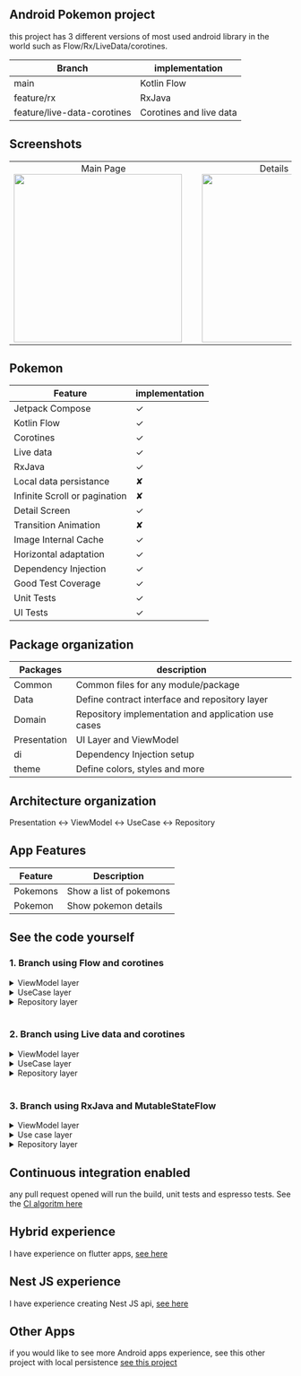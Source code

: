 <!DOCTYPE html>
<html lang="en">
<head>
  <meta charset="UTF-8">
  <meta name="viewport" content="width=device-width, initial-scale=1.0">
</head>
<body>

## Android Pokemon project

this project has 3 different versions of most used android library in the world such as Flow/Rx/LiveData/corotines.


| Branch                       | implementation
|-------------------------------|------------------------------
| main               | Kotlin Flow
| feature/rx               | RxJava
| feature/live-data-corotines               | Corotines and live data

## Screenshots

<table>
  <tr>
    <td align="center">
      Main Page
      <br>
      <img src="https://github.com/user-attachments/assets/e25634a6-e317-4ab7-8b15-e5084aba3eff" height="300" style="margin-right: 20px;" />
    </td>
    <td align="center">
      Details Page
      <br>
      <img src="https://github.com/user-attachments/assets/d90805af-676a-4925-bbea-3fd89ac8b932" height="300" />
    </td>
  </tr>
</table>

## Pokemon


| Feature                       | implementation
|-------------------------------|------------------------------
| Jetpack Compose               | ✓
| Kotlin Flow                   | ✓
| Corotines                     | ✓
| Live data                     | ✓
| RxJava                        | ✓
| Local data persistance        | ✘
| Infinite Scroll or pagination | ✘                            
| Detail Screen                 | ✓                            
| Transition Animation          | ✘                            
| Image Internal Cache          | ✓                            
| Horizontal adaptation         | ✓                            
| Dependency Injection          | ✓                            
| Good Test Coverage            | ✓                            
| Unit Tests                    | ✓                            
| UI Tests                      | ✓                            


## Package organization

| Packages     | description
|--------------|------------------------------
| Common       | Common files for any module/package                            
| Data         | Define contract interface and repository layer                           
| Domain       | Repository implementation and application use cases                  
| Presentation | UI Layer and ViewModel                
| di           | Dependency Injection setup                         
| theme        | Define colors, styles and more                            


## Architecture organization

Presentation <-> ViewModel <-> UseCase <-> Repository

## App Features

| Feature      | Description
|--------------|------------------------------
| Pokemons     | Show a list of pokemons
| Pokemon      | Show pokemon details


## See the code yourself

<h3><b>1. Branch using Flow and corotines</b></h3>

<details>
  <summary>ViewModel layer</summary>

  ```kotlin
@HiltViewModel
class PokemonsViewModel @Inject constructor(
    private val pokemonUseCase: PokemonsUseCase,
) : ViewModel() {
    private val _pokemonsState = MutableStateFlow<PokemonsState>(PokemonsState.Loading)
    internal val pokemonsState = _pokemonsState.asStateFlow()

    init {
        on(PokemonsEvent.StartRequest)
    }

    internal fun on(event: PokemonsEvent) {
        when (event) {
            is PokemonsEvent.StartRequest -> {
                getPokemons()
            }
        }
    }

    private fun getPokemons() {
        pokemonUseCase().onEach { currentResult ->

            when (currentResult) {
                is RequestResource.Success -> {
                    _pokemonsState.value = PokemonsState.Show(currentResult.data!!)
                }
                is RequestResource.Error -> {
                    _pokemonsState.value = PokemonsState.TryAgain(currentResult.message!!)
                }
                is RequestResource.Loading -> {
                    _pokemonsState.value = PokemonsState.Loading
                }
            }
        }.launchIn(viewModelScope)
    }
}
```
</details> 

<details>
  <summary>UseCase layer</summary>

  ```kotlin
class PokemonsUseCase(
    private val repository: PokemonApiRepository
) {

    operator fun invoke(): Flow<RequestResource<List<Pokemon>>> = flow {
        emit(RequestResource.Loading())

        when (val pokemons = repository.getPokemons()) {
            is ResponseApi.Success -> {
                emit(
                    RequestResource.Success(
                        pokemons.data
                        .filter { it.sprites?.hasPicture() == true }
                        .map { it.copy() })
                )
            }

            is ResponseApi.Error -> {
                emit(RequestResource.Error(pokemons.message))
            }
        }
    }
}
```
</details> 

<details>
  <summary>Repository layer</summary>

  ```kotlin
internal class PokemonRemoteRepository @Inject constructor(
    private val api: PokemonApi
) : PokemonApiRepository {

    override suspend fun getPokemon(id: String) = try {
        ResponseApi.Success(
            api.getPokemonById(id)
        )
    } catch (e: HttpException) {
        ResponseApi.Error.Http(e.toErrorMessage())
    } catch (e: IOException) {
        ResponseApi.Error.Connection(UiText.Resource(R.string.check_your_internet_connection))
    }
}
```
</details>

<br>
<h3><b>2. Branch using Live data and corotines</b></h3>
<details>
  <summary>ViewModel layer</summary>

  ```kotlin
@HiltViewModel
class PokemonsViewModel @Inject constructor(
    private val pokemonUseCase: PokemonsUseCase,
) : ViewModel() {
    private val _pokemonsState = MutableLiveData<PokemonsState>(PokemonsState.Loading)
    val pokemonsState: LiveData<PokemonsState> = _pokemonsState

    init {
        on(PokemonsEvent.StartRequest)
    }

    fun on(event: PokemonsEvent) {
        when (event) {
            is PokemonsEvent.StartRequest -> getPokemons()
        }
    }

    private fun getPokemons() = viewModelScope.launch {
        _pokemonsState.value = PokemonsState.Loading

        when (val result = pokemonUseCase()) {
            is RequestResource.Success -> {
                _pokemonsState.value = PokemonsState.Show(result.data!!)
            }

            is RequestResource.Error -> {
                _pokemonsState.value = PokemonsState.TryAgain(result.message!!)
            }
        }
    }
}
```
</details> 

<details>
  <summary>UseCase layer</summary>

  ```kotlin
class PokemonsUseCase(
    private val repository: PokemonApiRepository
) {

    suspend operator fun invoke(): RequestResource<List<Pokemon>> =
        when (val pokemons = repository.getPokemons()) {
            is ResponseApi.Success -> {
                RequestResource.Success(
                    pokemons.data
                        .filter { it.sprites?.hasPicture() == true }
                        .map { it.copy() })
            }

            is ResponseApi.Error -> {
                RequestResource.Error(pokemons.message)
            }
        }
}
```
</details> 
<details>
  <summary>Repository layer</summary>

  ```kotlin
internal class PokemonRemoteRepository @Inject constructor(
    private val api: PokemonApi
) : PokemonApiRepository {

    override suspend fun getPokemons() = try {
        val abilityResponse = api.getAbilityResponse(5, 5)
        ResponseApi.Success(
            abilityResponse
                .results
                .map { api.getAbilityDetails(it.url) }
                .flatMap { it.pokemon }
                .mapNotNull { api.getPokemon(it.pokemon.url) }
        )
    } catch (e: HttpException) {
        ResponseApi.Error.Http(e.toErrorMessage())
    } catch (e: IOException) {
        ResponseApi.Error.Connection(UiText.Resource(R.string.check_your_internet_connection))
    }
}
```
</details>
<br>
<h3><b>3. Branch using RxJava and MutableStateFlow</b></h3>

<details>
  <summary>ViewModel layer</summary>

  ```kotlin
@HiltViewModel
class PokemonsViewModel @Inject constructor(
    private val pokemonUseCase: PokemonsUseCase,
) : ViewModel() {
    private val _pokemonsState = MutableStateFlow<PokemonsState>(PokemonsState.Loading)
    internal val pokemonsState = _pokemonsState.asStateFlow()

    init {
        on(PokemonsEvent.StartRequest)
    }

    internal fun on(event: PokemonsEvent) {
        when (event) {
            is PokemonsEvent.StartRequest -> {
                getPokemons()
            }
        }
    }

    private fun getPokemons() = viewModelScope.launch {
        pokemonUseCase()
            .asFlow()
            .collect { currentResult ->
                when (currentResult) {
                    is RequestResource.Success -> {
                        _pokemonsState.value = PokemonsState.Show(currentResult.data!!)
                    }

                    is RequestResource.Error -> {
                        _pokemonsState.value = PokemonsState.TryAgain(currentResult.message!!)
                    }

                    is RequestResource.Loading -> {
                        _pokemonsState.value = PokemonsState.Loading
                    }
                }
            }
    }
}
```
</details>
<details>
  <summary>Use case layer</summary>

  ```kotlin
class PokemonsUseCase(
    private val repository: PokemonApiRepository
) {

    operator fun invoke(): Observable<RequestResource<List<Pokemon>>> {
        return Observable.concat(
            Observable.just(RequestResource.Loading()),
            repository.getPokemons()
                .map { response ->
                    when (response) {
                        is ResponseApi.Success -> RequestResource.Success(
                            response.data
                                .filter { it.sprites?.hasPicture() == true }
                                .map { it.copy() }
                        )

                        is ResponseApi.Error -> RequestResource.Error(response.message)
                    }
                }
                .toObservable()
        )
    }
}
```
</details> 

<details>
  <summary>Repository layer</summary>

  ```kotlin
internal class PokemonRemoteRepository @Inject constructor(
    private val api: PokemonApi
) : PokemonApiRepository {

    override fun getPokemons(): Single<ResponseApi<List<Pokemon>>> {
        return Single.fromCallable {
            try {
                val abilityResponse = api.getAbilityResponse(5, 5).blockingGet()
                val abilityDetails = abilityResponse.results
                    .map { api.getAbilityDetails(it.url).blockingGet() }
                val pokemons = abilityDetails
                    .flatMap { it.pokemon }
                    .mapNotNull { api.getPokemon(it.pokemon.url).blockingGet() }

                ResponseApi.Success(pokemons)
            } catch (e: HttpException) {
                ResponseApi.Error.Http(e.toErrorMessage())
            } catch (e: IOException) {
                ResponseApi.Error.Connection(UiText.Resource(R.string.check_your_internet_connection))
            } catch (e: Exception) {
                ResponseApi.Error.Unknown(e, UiText.Dynamic(e.message ?: "Unknown error"))
            }
        }.subscribeOn(Schedulers.io())
    }
}
```
</details>

## Continuous integration enabled

any pull request opened will run the build, unit tests and espresso tests. See the [CI algoritm here](https://github.com/CaioHAndradeLima/pokemon/blob/main/.github/workflows/android.yml)

## Hybrid experience

I have experience on flutter apps, [see here](https://github.com/CaioHAndradeLima/nasa)

## Nest JS experience

I have experience creating Nest JS api, [see here](https://github.com/CaioHAndradeLima/nasa-api)

## Other Apps

if you would like to see more Android apps experience, see this other project with local persistence [see this project](https://github.com/CaioHAndradeLima/jetpackComposeAssignment)

</body>
</html>
